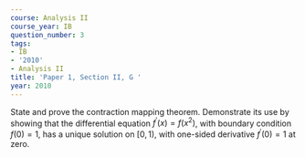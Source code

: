 ```yaml
---
course: Analysis II
course_year: IB
question_number: 3
tags:
- IB
- '2010'
- Analysis II
title: 'Paper 1, Section II, G '
year: 2010
---
```




State and prove the contraction mapping theorem. Demonstrate its use by showing that the differential equation $f^{\prime}(x)=f\left(x^{2}\right)$, with boundary condition $f(0)=1$, has a unique solution on $[0,1)$, with one-sided derivative $f^{\prime}(0)=1$ at zero.